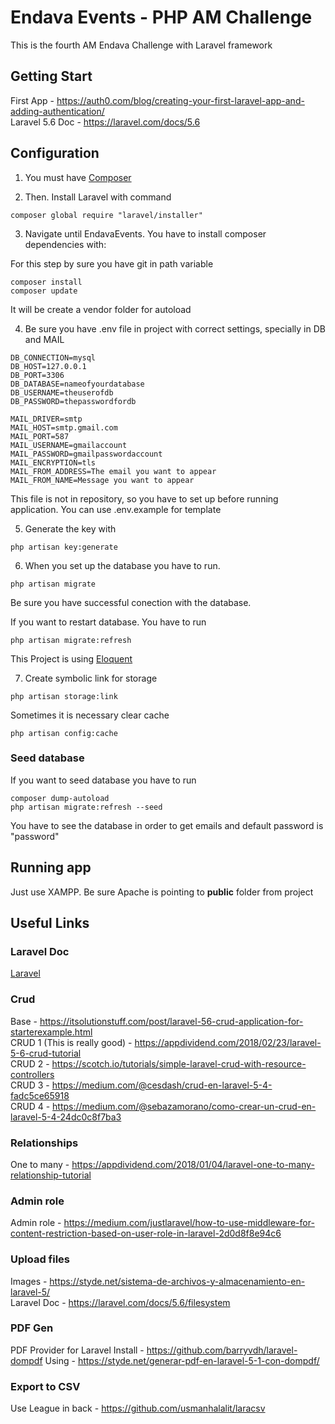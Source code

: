 # Endava Events - PHP AM Challenge

This is the fourth AM Endava Challenge with Laravel framework

## Getting Start

First App - https://auth0.com/blog/creating-your-first-laravel-app-and-adding-authentication/ <br />
Laravel 5.6 Doc - https://laravel.com/docs/5.6

## Configuration

1. You must have [Composer](https://getcomposer.org/)

2. Then. Install Laravel with command

```
composer global require "laravel/installer"
```

3. Navigate until EndavaEvents. You have to install composer dependencies with:

For this step by sure you have git in path variable

```
composer install
composer update
```

It will be create a vendor folder for autoload

4. Be sure you have .env file in project with correct settings, specially in DB and MAIL

```
DB_CONNECTION=mysql
DB_HOST=127.0.0.1
DB_PORT=3306
DB_DATABASE=nameofyourdatabase
DB_USERNAME=theuserofdb
DB_PASSWORD=thepasswordfordb

MAIL_DRIVER=smtp
MAIL_HOST=smtp.gmail.com
MAIL_PORT=587
MAIL_USERNAME=gmailaccount
MAIL_PASSWORD=gmailpasswordaccount
MAIL_ENCRYPTION=tls
MAIL_FROM_ADDRESS=The email you want to appear
MAIL_FROM_NAME=Message you want to appear
```

This file is not in repository, so you have to set up before running application. You can use .env.example for template

5. Generate the key with

```
php artisan key:generate
```

6. When you set up the database you have to run.   

```
php artisan migrate
```

Be sure you have successful conection with the database.

If you want to restart database. You have to run

```
php artisan migrate:refresh
```

This Project is using [Eloquent](https://laravel.com/docs/5.6/eloquent) 

7. Create symbolic link for storage

```
php artisan storage:link
```

Sometimes it is necessary clear cache

```
php artisan config:cache
```

### Seed database

If you want to seed database you have to run

```
composer dump-autoload
php artisan migrate:refresh --seed
```

You have to see the database in order to get emails and default password is "password"

## Running app

Just use XAMPP. Be sure Apache is pointing to **public** folder from project

## Useful Links

### Laravel Doc

[Laravel](https://laravel.com/docs/5.6) 

### Crud

Base - https://itsolutionstuff.com/post/laravel-56-crud-application-for-starterexample.html <br />
CRUD 1 (This is really good) - https://appdividend.com/2018/02/23/laravel-5-6-crud-tutorial <br />
CRUD 2 - https://scotch.io/tutorials/simple-laravel-crud-with-resource-controllers <br />
CRUD 3 - https://medium.com/@cesdash/crud-en-laravel-5-4-fadc5ce65918 <br />
CRUD 4 - https://medium.com/@sebazamorano/como-crear-un-crud-en-laravel-5-4-24dc0c8f7ba3 <br />


### Relationships 

One to many - https://appdividend.com/2018/01/04/laravel-one-to-many-relationship-tutorial <br />

### Admin role

Admin role - https://medium.com/justlaravel/how-to-use-middleware-for-content-restriction-based-on-user-role-in-laravel-2d0d8f8e94c6 <br />

### Upload files

Images - https://styde.net/sistema-de-archivos-y-almacenamiento-en-laravel-5/ <br />
Laravel Doc - https://laravel.com/docs/5.6/filesystem

### PDF Gen

PDF Provider for Laravel Install - https://github.com/barryvdh/laravel-dompdf
Using - https://styde.net/generar-pdf-en-laravel-5-1-con-dompdf/

### Export to CSV 

Use League in back - https://github.com/usmanhalalit/laracsv